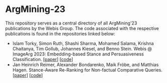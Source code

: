 # ArgMining-23
This repository serves as a central directory of all ArgMining'23 publications by the Webis Group. The code associated with the respective publications is found in the repositories linked below:

- Islam Torky, Simon Ruth, Shashi Sharma, Mohamed Salama, Krishna Chaitanya, Tim Gollub, Johannes Kiesel, and Benno Stein. Webis @ ImageArg 2023: Embedding-based Stance and Persuasiveness Classification.
  [[paper](https://webis.de/publications.html#torky_2023)]
  [[code](https://github.com/webis-de/argmining23-image-arg)]
- Jan Heinrich Reimer, Alexander Bondarenko, Maik Fröbe, and Matthias Hagen. Stance-Aware Re-Ranking for Non-factual Comparative Queries.
  [[paper](https://webis.de/publications.html#reimer_2023b)]
  [[code](https://github.com/webis-de/argmining23-stance-aware-re-ranking)]
